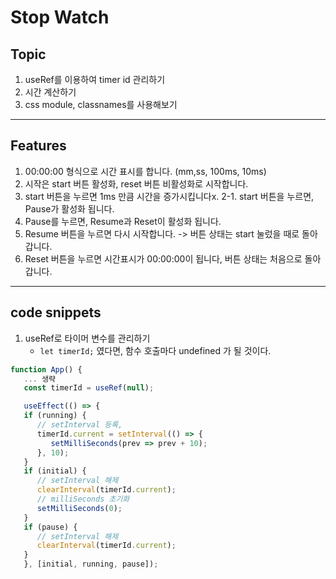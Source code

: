 # Stop Watch

## Topic

1. useRef를 이용하여 timer id 관리하기
2. 시간 계산하기
3. css module, classnames를 사용해보기

---

## Features

1. 00:00:00 형식으로 시간 표시를 합니다. (mm,ss, 100ms, 10ms)
2. 시작은 start 버튼 활성화, reset 버튼 비활성화로 시작합니다.
3. start 버튼을 누르면 1ms 만큼 시간을 증가시킵니다x.
   2-1. start 버튼을 누르면, Pause가 활성화 됩니다.
4. Pause를 누르면, Resume과 Reset이 활성화 됩니다.
5. Resume 버튼을 누르면 다시 시작합니다. -> 버튼 상태는 start 눌렀을 때로 돌아갑니다.
6. Reset 버튼을 누르면 시간표시가 00:00:00이 됩니다, 버튼 상태는 처음으로 돌아갑니다.

---

## code snippets

1. useRef로 타이머 변수를 관리하기
   - `let timerId;` 였다면, 함수 호출마다 undefined 가 될 것이다.

```js
function App() {
   ... 생략
   const timerId = useRef(null);

   useEffect(() => {
   if (running) {
      // setInterval 등록,
      timerId.current = setInterval(() => {
         setMilliSeconds(prev => prev + 10);
      }, 10);
   }
   if (initial) {
      // setInterval 해제
      clearInterval(timerId.current);
      // milliSeconds 초기화
      setMilliSeconds(0);
   }
   if (pause) {
      // setInterval 해제
      clearInterval(timerId.current);
   }
   }, [initial, running, pause]);
```
